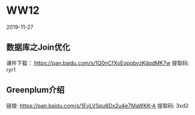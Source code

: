 # WW12

2019-11-27

## 数据库之Join优化

课件下载： https://pan.baidu.com/s/1Q0nCfXoEopqbyzKdqdMK7w 提取码: ryr1


## Greenplum介绍
链接: https://pan.baidu.com/s/1EyLVSpu6Dx2u4e7MaWKK-A 提取码: 3xd2
